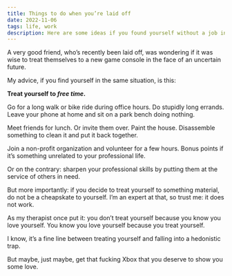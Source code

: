 ```yaml
---
title: Things to do when you’re laid off
date: 2022-11-06
tags: life, work
description: Here are some ideas if you found yourself without a job in November 2022.
---
```


A very good friend, who’s recently been laid off, was wondering if it was wise to treat themselves to a new game console in the face of an uncertain future.

My advice, if you find yourself in the same situation, is this:

**Treat yourself to _free time_.**

Go for a long walk or bike ride during office hours. Do stupidly long errands. Leave your phone at home and sit on a park bench doing nothing.

Meet friends for lunch. Or invite them over. Paint the house. Disassemble something to clean it and put it back together.

Join a non-profit organization and volunteer for a few hours. Bonus points if it’s something unrelated to your professional life.

Or on the contrary: sharpen your professional skills by putting them at the service of others in need.

But more importantly: if you decide to treat yourself to something material, do not be a cheapskate to yourself. I’m an expert at that, so trust me: it does not work.

As my therapist once put it: you don’t treat yourself because you know you love yourself. You know you love yourself because you treat yourself.

I know, it’s a fine line between treating yourself and falling into a hedonistic trap.

But maybe, just maybe, get that fucking Xbox that you deserve to show you some love.
